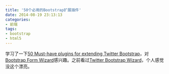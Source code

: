 ```yaml
---
title: '50个必用的Bootstrap扩展插件'
date: 2014-08-19 23:13:13
categories: 
- 前端
tags: 
- bootstrap
- html5
---
```

学习了一下[50 Must-have plugins for extending Twitter Bootstrap](http://tutorialzine.com/2013/07/50-must-have-plugins-for-extending-twitter-bootstrap/)，对[Bootstrap Form Wizard](https://github.com/amoffat/bootstrap-application-wizard)感兴趣。之前看过[Twitter Bootstrap Wizard](https://github.com/VinceG/twitter-bootstrap-wizard)，个人感觉没这个漂亮。